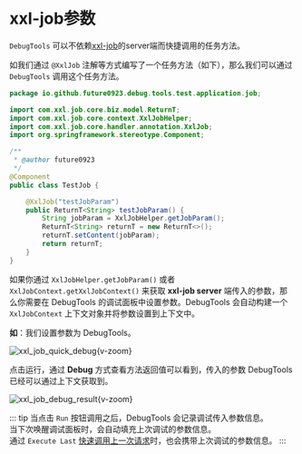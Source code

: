 # xxl-job参数

`DebugTools` 可以不依赖[xxl-job](https://github.com/xuxueli/xxl-job)的server端而快捷调用的任务方法。

如我们通过 `@XxlJob` 注解等方式编写了一个任务方法（如下），那么我们可以通过 `DebugTools` 调用这个任务方法。

```java
package io.github.future0923.debug.tools.test.application.job;

import com.xxl.job.core.biz.model.ReturnT;
import com.xxl.job.core.context.XxlJobHelper;
import com.xxl.job.core.handler.annotation.XxlJob;
import org.springframework.stereotype.Component;

/**
 * @author future0923
 */
@Component
public class TestJob {

    @XxlJob("testJobParam")
    public ReturnT<String> testJobParam() {
        String jobParam = XxlJobHelper.getJobParam();
        ReturnT<String> returnT = new ReturnT<>();
        returnT.setContent(jobParam);
        return returnT;
    }
}
```

如果你通过 `XxlJobHelper.getJobParam()` 或者 `XxlJobContext.getXxlJobContext()` 来获取 **xxl-job server** 端传入的参数，那么你需要在 DebugTools 的调试面板中设置参数。DebugTools 会自动构建一个 `XxlJobContext` 上下文对象并将参数设置到上下文中。

**如**：我们设置参数为 DebugTools。

![xxl_job_quick_debug](/images/xxl_job_quick_debug.png){v-zoom}

点击运行，通过 **Debug** 方式查看方法返回值可以看到，传入的参数 DebugTools 已经可以通过上下文获取到。

![xxl_job_debug_result](/images/xxl_job_debug_result.png){v-zoom}

::: tip
当点击 `Run` 按钮调用之后，DebugTools 会记录调试传入参数信息。  
当下次唤醒调试面板时，会自动填充上次调试的参数信息。  
通过 `Execute Last` [快速调用上一次请求](./execute-last)时，也会携带上次调试的参数信息。
:::